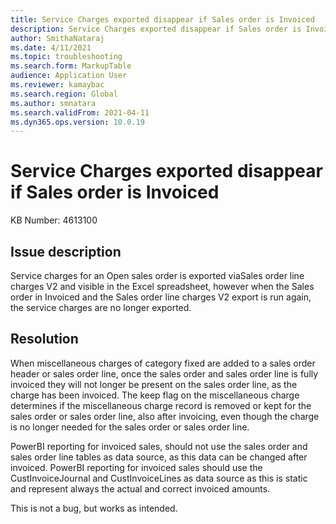 ```yaml
---
title: Service Charges exported disappear if Sales order is Invoiced 
description: Service Charges exported disappear if Sales order is Invoiced 
author: SmithaNataraj
ms.date: 4/11/2021
ms.topic: troubleshooting
ms.search.form: MarkupTable
audience: Application User
ms.reviewer: kamaybac
ms.search.region: Global
ms.author: smnatara
ms.search.validFrom: 2021-04-11
ms.dyn365.ops.version: 10.0.19
---
```


# Service Charges exported disappear if Sales order is Invoiced

KB Number: 4613100

## Issue description

Service charges for an Open sales order is exported viaSales order line charges V2 and visible in the Excel spreadsheet, however when the Sales order in Invoiced and the Sales order line charges V2 export is run again, the service charges are no longer exported.

## Resolution

When miscellaneous charges of category fixed are added to a sales order header or sales order line, once the sales order and sales order line is fully invoiced they will not longer be present on the sales order line, as the charge has been invoiced. The keep flag on the miscellaneous charge determines if the miscellaneous charge record is removed or kept for the sales order or sales order line, also after invoicing, even though the charge is no longer needed for the sales order or sales order line.

PowerBI reporting for invoiced sales, should not use the sales order and sales order line tables as data source, as this data can be changed after invoiced. PowerBI reporting for invoiced sales should use the CustInvoiceJournal and CustInvoiceLines as data source as this is static and represent always the actual and correct invoiced amounts.

This is not a bug, but works as intended.
